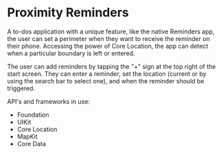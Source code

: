 # Proximity Reminders

A  to-dos application with a unique feature, like the native Reminders app, the user can set a perimeter when they want to receive the reminder on their phone. Accessing the power of Core Location, the app can detect when a particular boundary is left or entered.

The user can add reminders by tapping the "+" sign at the top right of the start screen. They can enter a reminder, set the location (current or by using the search bar to select one), and when the reminder should be triggered.

API's and frameworks in use:

* Foundation
* UIKit
* Core Location
* MapKit
* Core Data

